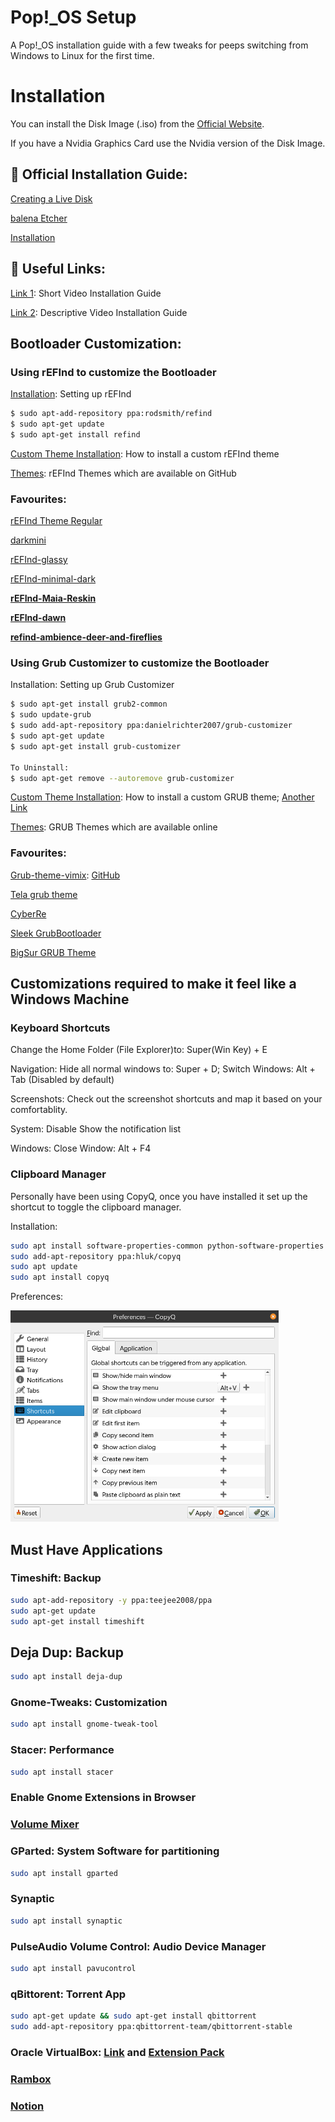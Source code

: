 # Pop!_OS Setup
A Pop!_OS  installation guide with a few tweaks for peeps switching from Windows to Linux for the first time.

# Installation

You can install the Disk Image (.iso) from the [Official Website](https://pop.system76.com/).

If you have a Nvidia Graphics Card use the Nvidia version of the Disk Image.

## 📕 Official Installation Guide:

[Creating a Live Disk](https://support.system76.com/articles/live-disk)

[balena Etcher](https://www.balena.io/etcher/) 

[Installation](https://support.system76.com/articles/install-pop)

## 🔗 Useful Links:

[Link 1](https://www.youtube.com/watch?v=EXZ7_DVxztQ): Short Video Installation Guide

[Link 2](https://www.youtube.com/watch?v=3Rcxjx3H9jo): Descriptive Video Installation Guide

## Bootloader Customization:

### Using rEFInd to customize the Bootloader

[Installation](https://www.youtube.com/watch?v=bg0BV5ZJCZU): Setting up rEFInd

```bash
$ sudo apt-add-repository ppa:rodsmith/refind
$ sudo apt-get update
$ sudo apt-get install refind
```

[Custom Theme Installation](https://www.youtube.com/watch?v=g2YYC1f3mnw): How to install a custom rEFInd theme

[Themes](https://github.com/topics/refind-theme): rEFInd Themes which are available on GitHub

### Favourites:

[rEFInd Theme Regular](https://github.com/bobafetthotmail/refind-theme-regular)

[darkmini](https://github.com/LightAir/darkmini)

[rEFInd-glassy](https://github.com/Pr0cella/rEFInd-glassy)

[rEFInd-minimal-dark](https://github.com/PillTime/rEFInd-minimal-dark)

**[rEFInd-Maia-Reskin](https://github.com/Fantailed/Refind-Maia-Reskin)**

**[rEFInd-dawn](https://github.com/ajlende/rEFInd-dawn)**

**[refind-ambience-deer-and-fireflies](https://github.com/jpmvferreira/refind-ambience-deer-and-fireflies)**

### Using Grub Customizer to customize the Bootloader

Installation: Setting up Grub Customizer

```bash
$ sudo apt-get install grub2-common
$ sudo update-grub
$ sudo add-apt-repository ppa:danielrichter2007/grub-customizer
$ sudo apt-get update
$ sudo apt-get install grub-customizer

To Uninstall:
$ sudo apt-get remove --autoremove grub-customizer
```

[Custom Theme Installation](https://www.youtube.com/watch?v=3s7qBJ-H7vw): How to install a custom GRUB theme; [Another Link](https://www.youtube.com/watch?v=BAyzHP1Cqb0)

[Themes](https://www.gnome-look.org/browse?cat=109&ord=rating): GRUB Themes which are available online

### Favourites:

[Grub-theme-vimix](https://www.gnome-look.org/p/1009236): [GitHub](https://github.com/vinceliuice/grub2-themes)

[Tela grub theme](https://www.gnome-look.org/p/1307852)

[CyberRe](https://www.gnome-look.org/p/1420727)

[Sleek GrubBootloader](https://www.gnome-look.org/p/1414997)

[BigSur GRUB Theme](https://www.gnome-look.org/p/1443844)

## Customizations required to make it feel like a Windows Machine

### Keyboard Shortcuts

Change the Home Folder (File Explorer)to: Super(Win Key) + E

Navigation: Hide all normal windows to: Super + D; Switch Windows: Alt + Tab (Disabled by default)

Screenshots: Check out the screenshot shortcuts and map it based on your comfortablity.

System: Disable Show the notification list 

Windows: Close Window: Alt + F4

### Clipboard Manager

Personally have been using CopyQ, once you have installed it set up the shortcut to toggle the clipboard manager.

Installation:

```bash
sudo apt install software-properties-common python-software-properties
sudo add-apt-repository ppa:hluk/copyq
sudo apt update
sudo apt install copyq
```

Preferences:

<img title="" src="Pop!_OS/CopyQ Preference.png" alt="Untitled" data-align="center" width="429">

## Must Have Applications

### Timeshift: Backup

```bash
sudo apt-add-repository -y ppa:teejee2008/ppa
sudo apt-get update
sudo apt-get install timeshift
```

## Deja Dup: Backup

```bash
sudo apt install deja-dup
```

### Gnome-Tweaks: Customization

```bash
sudo apt install gnome-tweak-tool
```

### Stacer: Performance

```bash
sudo apt install stacer
```

### Enable Gnome Extensions in Browser

### [Volume Mixer](https://extensions.gnome.org/extension/3499/application-volume-mixer/)

### GParted: System Software for partitioning

```bash
sudo apt install gparted
```

### Synaptic

```bash
sudo apt install synaptic
```

### PulseAudio Volume Control: Audio Device Manager

```bash
sudo apt install pavucontrol
```

### qBittorent: Torrent App

```bash
sudo apt-get update && sudo apt-get install qbittorrent
sudo add-apt-repository ppa:qbittorrent-team/qbittorrent-stable
```

### Oracle VirtualBox: [Link](https://download.virtualbox.org/virtualbox/6.1.26/virtualbox-6.1_6.1.26-145957~Ubuntu~eoan_amd64.deb) and [Extension Pack](https://download.virtualbox.org/virtualbox/6.1.26/Oracle_VM_VirtualBox_Extension_Pack-6.1.26.vbox-extpack)

### [Rambox](https://rambox.pro/api/downloadCE?os=linux&filetype=AppImage&arch=x86_64)

### [Notion](https://github.com/davidbailey00/notion-linux/releases/download/v2.0.6-windows/notion-desktop_2.0.6_amd64.deb)

